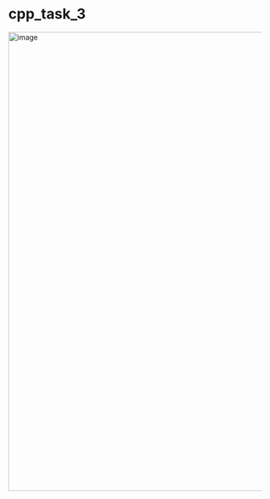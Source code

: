 # cpp_task_3
<img width="914" alt="image" src="https://user-images.githubusercontent.com/52966846/227897646-277085c6-1ad7-4623-a9a0-4cbc230dabe1.png">
